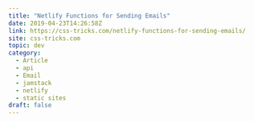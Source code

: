 ```yaml
---
title: "Netlify Functions for Sending Emails"
date: 2019-04-23T14:26:58Z
link: https://css-tricks.com/netlify-functions-for-sending-emails/
site: css-tricks.com
topic: dev
category:
  - Article
  - api
  - Email
  - jamstack
  - netlify
  - static sites
draft: false
---
```


